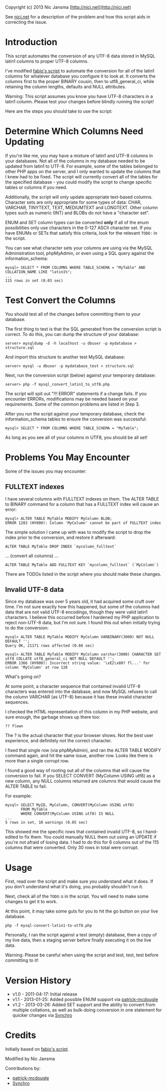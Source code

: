 ﻿Copyright (c) 2013 Nic Jansma
[http://nicj.net](http://nicj.net)

See [nicj.net](http://nicj.net/2011/04/17/mysql-converting-an-incorrect-latin1-column-to-utf8) for a description of the problem
and how this script aids in correcting the issue.

# Introduction

This script automates the conversion of any UTF-8 data stored in MySQL latin1 columns to proper UTF-8 columns.

I've modified [fabio's script](http://www.varesano.net/blog/fabio/latin1%20encoded%20tables%20or%20databases%20utf8%20data%20stored%20convert%20them%20native%20mysql%20utf8%20tables) to automate the conversion for all of the latin1 columns for whatever database you
configure it to look at. It converts the columns first to the proper BINARY cousin, then to utf8\_general\_ci, while
retaining the column lengths, defaults and NULL attributes.

Warning: This script assumes you know you have UTF-8 characters in a latin1 column. Please test your changes before blindly running the script!

Here are the steps you should take to use the script:

# Determine Which Columns Need Updating

If you're like me, you may have a mixture of latin1 and UTF-8 columns in your databases.  Not all of the columns in my
database needed to be updated from latin1 to UTF-8.  For example, some of the tables belonged to other PHP apps on the
server, and I only wanted to update the columns that I knew had to be fixed.  The script will currently convert all of
the tables for the specified database - you could modify the script to change specific tables or columns if you need.

Additionally, the script will only update appropriate text-based columns.  Character sets are only appropriate for some
types of data: CHAR, VARCHAR, TINYTEXT, TEXT, MEDIUMTEXT and LONGTEXT. Other column types such as numeric (INT) and
BLOBs do not have a "character set".

ENUM and SET column types can be converted **only** if all of the enum possibilities only use characters in the 0-127 ASCII
character set.  If you have ENUMs or SETs that satisfy this criteria, look for the relevant `TODO:` in the script.

You can see what character sets your columns are using via the MySQL Administration tool, phpMyAdmin, or even using a
SQL query against the information\_schema:

    mysql> SELECT * FROM COLUMNS WHERE TABLE_SCHEMA = "MyTable" AND COLLATION_NAME LIKE "latin1%";
    ...
    115 rows in set (0.03 sec)

# Test Convert the Columns

You should test all of the changes before committing them to your database.

The first thing to test is that the SQL generated from the conversion script is correct.  To do this, you can dump the structure of your database:

    server> mysqldump -d -h localhost -u dbuser -p mydatabase > structure.sql

And import this structure to another test MySQL database:

    server> mysql -u dbuser -p mydatabase_test < structure.sql

Next, run the conversion script (below) against your temporary database:

    server> php -f mysql_convert_latin1_to_utf8.php

The script will spit out "!!! ERROR" statements if a change fails.  If you encounter ERRORs, modifications may be needed based on your requirements.  Some of the common problems are listed in Step 3.

After you run the script against your temporary database, check the information\_schema tables to ensure the conversion was successful:

    mysql> SELECT * FROM COLUMNS WHERE TABLE_SCHEMA = "MyTable";

As long as you see all of your columns in UTF8, you should be all set!

# Problems You May Encounter

Some of the issues you may encounter:

## FULLTEXT indexes

I have several columns with FULLTEXT indexes on them.  The ALTER TABLE to BINARY command for a column that has a FULLTEXT index will cause an error:

    mysql> ALTER TABLE MyTable MODIFY MyColumn BLOB;
    ERROR 1283 (HY000): Column 'MyColumn' cannot be part of FULLTEXT index

The simple solution I came up with was to modify the script to drop the index prior to the conversion, and restore it afterward:

    ALTER TABLE MyTable DROP INDEX `mycolumn_fulltext`

... (convert all columns) ...

    ALTER TABLE MyTable ADD FULLTEXT KEY `mycolumn_fulltext` (`MyColumn`)

There are TODOs listed in the script where you should make these changes.

## Invalid UTF-8 data

Since my database was over 5 years old, it had acquired some cruft over time. I'm not sure exactly how this happened, but some of the columns had data that are not valid UTF-8 encodings, though they were valid latin1 characters. I believe this occurred before I hardened my PHP application to reject non-UTF-8 data, but I'm not sure. I found this out when initially trying to do the conversion:

    mysql> ALTER TABLE MyTable MODIFY MyColumn VARBINARY(3000) NOT NULL DEFAULT '';
    Query OK, 21171 rows affected (0.66 sec)

    mysql> ALTER TABLE MyTable MODIFY MyColumn varchar(3000) CHARACTER SET utf8 COLLATE utf8_general_ci NOT NULL DEFAULT '';
    ERROR 1366 (HY000): Incorrect string value: '\xE2\x80? fl...' for column 'MyColumn' at row 128

What's going on?

At some point, a character sequence that contained invalid UTF-8 characters was entered into the database, and now MySQL refuses to call the column VARCHAR (as UTF-8) because it has these invalid character sequences.

I checked the HTML representation of this column in my PHP website, and sure enough, the garbage shows up there too:

    ?? flown

The ? is the actual character that your browser shows. Not the best user experience, and definitely not the correct character.

I fixed that single row (via phpMyAdmin), and ran the ALTER TABLE MODIFY command again, and hit the same issue, another row. Looks like there is more than a single corrupt row.

I found a good way of rooting out all of the columns that will cause the conversion to fail. If you SELECT CONVERT (MyColumn USING utf8) as a new column, any NULL columns returned are columns that would cause the ALTER TABLE to fail.

For example:

    mysql> SELECT MyID, MyColumn, CONVERT(MyColumn USING utf8)
           FROM MyTable
           WHERE CONVERT(MyColumn USING utf8) IS NULL
    ...
    5 rows in set, 10 warnings (0.05 sec)

This showed me the specific rows that contained invalid UTF-8, so I hand-edited to fix them. You could manually NULL them out using an UPDATE if you're not afraid of losing data. I had to do this for 6 columns out of the 115 columns that were converted.  Only 30 rows in total were corrupt.

# Usage

First, read over the script and make sure you understand what it does.  If you don't understand what it's doing, you
probably shouldn't run it.

Next, check all of the `TODO:`s in the script.  You will need to make some changes to get it to work.

At this point, it may take some guts for you to hit the go button on your live database.

    php -f mysql-convert-latin1-to-utf8.php

Personally, I ran the script against a test (empty) database, then a copy of my live data, then a staging server before finally executing it on the live data.

Warning: Please be careful when using the script and test, test, test before committing to it!

# Version History

* v1.0 - 2011-04-17: Initial release
* v1.1 - 2013-01-25: Added possible ENUM support via [patrick-mcdougle](https://github.com/patrick-mcdougle)
* v1.2 - 2013-03-26: Added SET support and the ability to convert from multiple collations, as well as bulk-doing conversion in one statement for quicker changes via [Synchro](https://github.com/Synchro)

# Credits

Initially based on [fabio's script](http://www.varesano.net/blog/fabio/latin1%20encoded%20tables%20or%20databases%20utf8%20data%20stored%20convert%20them%20native%20mysql%20utf8%20tables).

Modified by Nic Jansma

Contributions by:
* [patrick-mcdougle](https://github.com/patrick-mcdougle)
* [Synchro](https://github.com/Synchro)
